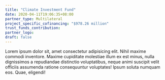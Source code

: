```yaml
---
title: "Climate Investment Fund"
date: 2020-04-11T19:06:35+08:00
partner_type: Multilateral
project_specific_cofinancing: "$978.26 million"
trust_funds_contribution:
partner_logo:
draft: false
---
```


Lorem ipsum dolor sit, amet consectetur adipisicing elit. Nihil maxime commodi inventore. Maxime cupiditate molestiae illum ex est minus, nulla dignissimos a repudiandae distinctio voluptatibus, neque animi suscipit velit officiis assumenda ratione consequuntur voluptates! Ipsum soluta numquam eos. Quae, eligendi!



